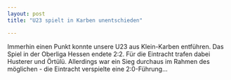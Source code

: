 ```yaml
---
layout: post
title: "U23 spielt in Karben unentschieden"

---
```


Immerhin einen Punkt konnte unsere U23 aus Klein-Karben entführen. Das Spiel in der Oberliga Hessen endete 2:2. Für die Eintracht trafen dabei Husterer und Örtülü. Allerdings war ein Sieg durchaus im Rahmen des möglichen - die Eintracht verspielte eine 2:0-Führung...


